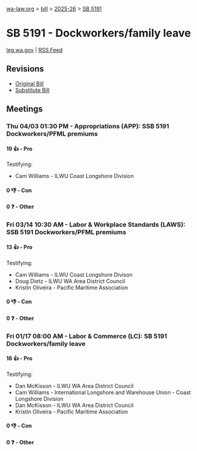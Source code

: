 [wa-law.org](/) > [bill](/bill/) > [2025-26](/bill/2025-26/) > [SB 5191](/bill/2025-26/sb/5191/)

# SB 5191 - Dockworkers/family leave
[leg.wa.gov](https://app.leg.wa.gov/billsummary?BillNumber=5191&Year=2025&Initiative=false) | [RSS Feed](./rss.xml)

## Revisions
* [Original Bill](1/)
* [Substitute Bill](S/)

## Meetings
### Thu 04/03 01:30 PM - Appropriations (APP): SSB 5191 Dockworkers/PFML premiums
#### 19 👍 - Pro
Testifying:
* Cam Williams - ILWU Coast Longshore Division

#### 0 👎 - Con

#### 0 ❓ - Other

### Fri 03/14 10:30 AM - Labor & Workplace Standards (LAWS): SSB 5191 Dockworkers/PFML premiums
#### 13 👍 - Pro
Testifying:
* Cam Williams - ILWU Coast Longshore Divison
* Doug Dietz - ILWU WA Area District Council
* Kristin Oliveira - Pacific Maritime Association

#### 0 👎 - Con

#### 0 ❓ - Other

### Fri 01/17 08:00 AM - Labor & Commerce (LC): SB 5191 Dockworkers/family leave
#### 18 👍 - Pro
Testifying:
* Dan McKisson - ILWU WA Area District Council
* Cam Williams - International Longshore and Warehouse Union -  Coast Longshore Division
* Dan McKisson - ILWU WA Area District Council
* Kristin Oliveira - Pacific Maritime Association

#### 0 👎 - Con

#### 0 ❓ - Other
